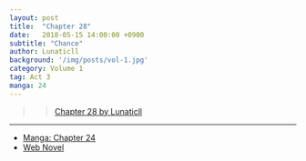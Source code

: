 ```yaml
---
layout: post
title:  "Chapter 28"
date:   2018-05-15 14:00:00 +0900
subtitle: "Chance"
author: Lunaticll
background: '/img/posts/vol-1.jpg'
category: Volume 1
tag: Act 3
manga: 24
---
```


>> [Chapter 28 by Lunaticll](https://www.wattpad.com/975829956-shi-ni-modori-subete-wo-sukuu-tame-ni-saikyou-he)

----

- [Manga: Chapter 24][manga-link]
- [Web Novel][novel-link]

[manga-link]: https://mangadex.org/title/41744/shi-ni-modori-subete-wo-sukuu-tame-ni-saikyou-he-to-itaru
[novel-link]: https://ncode.syosetu.com/n0569es/28/
